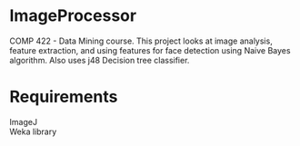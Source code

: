 # ImageProcessor
COMP 422 - Data Mining course. This project looks at image analysis, feature extraction, and using features for face detection using Naive Bayes algorithm. Also uses j48 Decision tree classifier.  

# Requirements
   ImageJ <br />
   Weka library <br />
   


